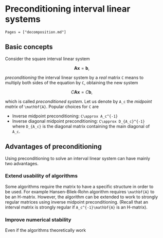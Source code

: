 # Preconditioning interval linear systems

```@contents
Pages = ["decomposition.md"]
```

## Basic concepts

Consider the square interval linear system

```math
\mathbf{Ax}=\mathbf{b},
```

*preconditioning* the interval linear system by a *real* matrix ``C`` means to multiply both sides of the equation by ``C``, obtaining the new system

```math
C\mathbf{Ax}=C\mathbf{b},
```

which is called *preconditioned system*. Let us denote by ``A_c`` the *midpoint matrix* of ``\mathbf{A}``. Popular choices for ``C`` are

- Inverse midpoint preconditioning: ``C\approx A_c^{-1}``
- Inverse diagonal midpoint preconditioning: ``C\approx D_{A_c}^{-1}`` where ``D_{A_c}`` is the diagonal matrix containing the main diagonal of ``A_c``.


## Advantages of preconditioning

Using preconditioning to solve an interval linear system can have mainly two advantages.

### Extend usability of algorithms 

Some algorithms require the matrix to have a specific structure in order to be used. For example Hansen-Bliek-Rohn algorithm requires ``\mathbf{A}`` to be an H-matrix. However, the algorithm can be extended to work to strongly regular matrices using inverse midpoint preconditioning. (Recall that an interval matrix is strongly regular if ``A_c^{-1}\mathbf{A}`` is an H-matrix).

### Improve numerical stability

Even if the algorithms theoretically work